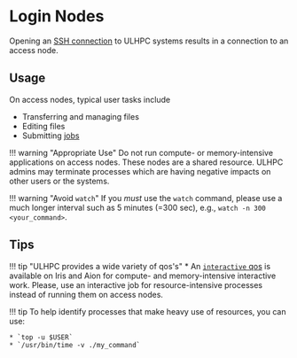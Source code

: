 # Login Nodes

Opening an [SSH connection](ssh.md) to ULHPC systems results in a
connection to an access node.

## Usage

On access nodes, typical user tasks include

* Transferring and managing files
* Editing files
* Submitting [jobs](../jobs/submit.md)


!!! warning "Appropriate Use"
    Do not run compute- or memory-intensive applications on access
    nodes. These nodes are a shared resource. ULHPC admins may terminate
    processes which are having negative impacts on other users or the
    systems.

!!! warning "Avoid `watch`"
    If you _must_ use the `watch` command, please use a much longer
    interval such as 5 minutes (=300 sec), e.g., `watch -n 300
    <your_command>`.


## Tips

!!! tip "ULHPC provides a wide variety of qos's"
    * An [`interactive` qos](../jobs/interactive.md) is
    available on Iris and Aion for compute- and memory-intensive interactive
    work. Please, use an interactive job for resource-intensive processes
    instead of running them on access nodes.

!!! tip
    To help identify processes that make heavy use of resources, you
    can use:

    * `top -u $USER`
    * `/usr/bin/time -v ./my_command`
